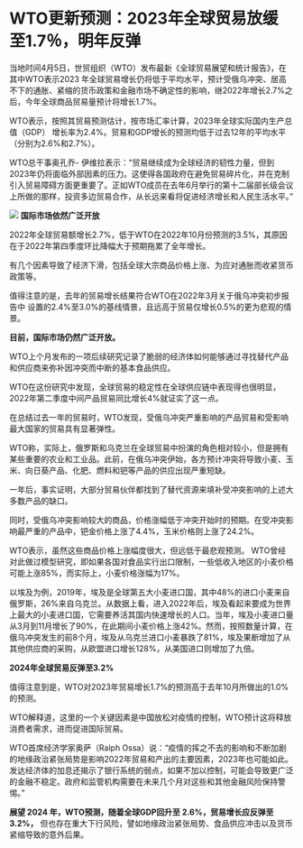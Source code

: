 # WTO更新预测：2023年全球贸易放缓至1.7％，明年反弹

当地时间4月5日，世贸组织（WTO）发布最新《全球贸易展望和统计报告》，在其中WTO表示2023
年全球贸易增长仍将低于平均水平，预计受俄乌冲突、居高不下的通胀、紧缩的货币政策和金融市场不确定性的影响，继2022年增长2.7%之后，今年全球商品贸易量预计将增长1.7%。

WTO表示，按照其贸易预测估计，按市场汇率计算，2023年全球实际国内生产总值（GDP）
增长率为2.4%。贸易和GDP增长的预测均低于过去12年的平均水平（分别为2.6%和2.7%）。

WTO总干事奥孔乔-
伊维拉表示：“贸易继续成为全球经济的韧性力量，但到2023年仍将面临外部因素的压力。这使得各国政府在避免贸易碎片化，并在克制引入贸易障碍方面更重要了。正如WTO成员在去年6月举行的第十二届部长级会议上所做的那样，投资多边贸易合作，从长远来看将促进经济增长和人民生活水平。”

![](https://inews.gtimg.com/newsapp_bt/0/15771599542/1000)
**国际市场依然广泛开放**

2022年全球贸易额增长2.7%，低于WTO在2022年10月份预测的3.5%，其原因在于2022年第四季度环比降幅大于预期拖累了全年增长。

有几个因素导致了经济下滑，包括全球大宗商品价格上涨、为应对通胀而收紧货币政策等。

值得注意的是，去年的贸易增长结果符合WTO在2022年3月关于俄乌冲突初步报告中
设置的2.4%至3.0%的基线情景，且远高于贸易仅增长0.5%的更为悲观的情景。

**目前，国际市场仍然广泛开放。**

WTO上个月发布的一项后续研究记录了脆弱的经济体如何能够通过寻找替代产品和供应商来弥补因冲突而中断的基本食品供应。

WTO在这份研究中发现，全球贸易的稳定性在全球供应链中表现得也很明显，2022年第二季度中间产品贸易同比增长4%就证实了这一点。

在总结过去一年的贸易时，WTO发现，受俄乌冲突严重影响的产品贸易和受影响最大国家的贸易具有显著弹性。

WTO称，实际上，俄罗斯和乌克兰在全球贸易中扮演的角色相对较小，但是拥有某些重要的农业和工业品。此前，在俄乌冲突伊始，各方预计冲突将导致小麦、玉米、向日葵产品、化肥、燃料和钯等产品的供应出现严重短缺。

一年后，事实证明，大部分贸易伙伴都找到了替代资源来填补受冲突影响的上述大多数产品的缺口。

同时，受俄乌冲突影响较大的商品，价格涨幅低于冲突开始时的预期。在受冲突影响最严重的产品中，钯金价格上涨了4.4%，玉米价格则上涨了24.2%。

WTO表示，虽然这些商品价格上涨幅度很大，但远低于最悲观预测。
WTO曾经对此做过模型研究，即如果各国对食品实行出口限制，一些低收入地区的小麦价格可能上涨85%，而实际上，小麦价格涨幅为17%。

以埃及为例，2019年，埃及是全球第五大小麦进口国，其中48%的进口小麦来自俄罗斯，26%来自乌克兰。从数据上看，进入2022年后，埃及看起来要成为世界上最大的小麦进口国，它需要养活其国内快速增长的人口。当年，埃及小麦进口量从3月到11月增长了90%，在此期间小麦价格上涨42%。然而，按照数量计算，在俄乌冲突发生的前8个月，埃及从乌克兰进口小麦暴跌了81%，埃及果断增加了从其他供应商的采购，从欧盟进口增长128%，从美国进口则增加了九倍。

**2024年全球贸易反弹至3.2%**

值得注意到是，WTO对2023年贸易增长1.7%的预测高于去年10月所做出的1.0%的预测。

WTO解释道，这里的一个关键因素是中国放松对疫情的控制，WTO预计这将释放消费者需求，进而促进国际贸易。

WTO首席经济学家奥萨（Ralph
Ossa）说：“疫情的挥之不去的影响和不断加剧的地缘政治紧张局势是影响2022年贸易和产出的主要因素，2023年也可能如此。发达经济体的加息还揭示了银行系统的弱点，如果不加以控制，可能会导致更广泛的金融不稳定。政府和监管机构需要在未来几个月对这些和其他金融风险保持警惕。”

**展望 2024 年，WTO预测，随着全球GDP回升至 2.6%，贸易增长应反弹至3.2%，**
但也存在重大下行风险，譬如地缘政治紧张局势、食品供应冲击以及货币紧缩导致的意外后果。

